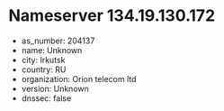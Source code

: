 # Nameserver 134.19.130.172

* as_number: 204137
* name: Unknown
* city: Irkutsk
* country: RU
* organization: Orion telecom ltd
* version: Unknown
* dnssec: false

